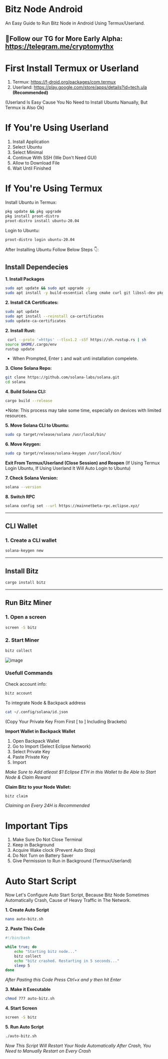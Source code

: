 # Bitz Node Android 
An Easy Guide to Run Bitz Node in Android Using Termux/Userland.

**🩷Follow our TG for More Early Alpha: https://telegram.me/cryptomythx**
---

# First Install Termux or Userland

1. Termux: https://f-droid.org/packages/com.termux
2. Userland: https://play.google.com/store/apps/details?id=tech.ula **(Recommended)**

(Userland Is Easy Cause You No Need to Install Ubuntu Nanually, But Termux is Also Ok)

# If You're Using Userland

1. Install Application
2. Select Ubuntu
3. Select Minimal
4. Continue With SSH (We Don't Need GUI)
5. Allow to Download File
6. Wait Until Finished

# If You're Using Termux

Install Ubuntu in Termux:
```bash
pkg update && pkg upgrade
pkg install proot-distro
proot-distro install ubuntu-20.04
```

Login to Ubuntu:
```bash
proot-distro login ubuntu-20.04
```

After Installing Ubuntu Follow Below Steps 👇:

## Install Dependecies
**1. Install Packages**
```bash
sudo apt update && sudo apt upgrade -y
sudo apt install -y build-essential clang cmake curl git libssl-dev pkg-config
```

**2. Install CA Certificates:**
```bash
sudo apt update
sudo apt install --reinstall ca-certificates
sudo update-ca-certificates
```

**2. Install Rust:**
```bash
 curl --proto '=https' --tlsv1.2 -sSf https://sh.rustup.rs | sh
source $HOME/.cargo/env
rustup update
```
* When Prompted, Enter `1` and wait unti installation compelete.

  
**3. Clone Solana Repo:**
```bash
git clone https://github.com/solana-labs/solana.git
cd solana
```

**4. Build Solana CLI:**
```bash
cargo build --release
```
*Note: This process may take some time, especially on devices with limited resources. 

**5. Move Solana CLI to Ubuntu:**
```bash
sudo cp target/release/solana /usr/local/bin/
```

**6. Move Keygen:**
```bash
sudo cp target/release/solana-keygen /usr/local/bin/
```

**Exit From Termux/Userland (Close Session) and Reopen**
(If Using Termux Login Ubuntu, If Using Userland It Will Auto Login to Ubuntu)

**7. Check Solana Version:**
```bash
solana --version
```

**8. Switch RPC**
```bash
solana config set --url https://mainnetbeta-rpc.eclipse.xyz/
```

---

## CLI Wallet
### 1. Create a CLI wallet
```bash
solana-keygen new
```
---

## Install Bitz
```bash
cargo install bitz
```

---

## Run Bitz Miner
### 1. Open a screen

```bash
screen -S bitz
```

### 2. Start Miner
```bash
bitz collect
```

![image](https://github.com/user-attachments/assets/7c526a4b-07da-4ad5-889f-17674761b5e7)


### Usefull Commands

Check account info:
```bash
bitz account
```

To integrate Node & Backpack address

```bash
cat ~/.config/solana/id.json
```
(Copy Your Private Key From First [ to ] Including Brackets)

**Import Wallet in Backpack Wallet**
1. Open Backpack Wallet
2. Go to Import (Select Eclipse Network)
3. Select Private Key
4. Paste Private Key
5. Import

*Make Sure to Add atleast $1 Eclipse ETH in this Wallet to Be Able to Start Node & Claim Reward*

**Claim Bitz to your Node Wallet:**
```bash
bitz claim
```
*Claiming on Every 24H is Recommended*


# Important Tips
1. Make Sure Do Not Close Terminal
2. Keep in Background
3. Acquire Wake clock (Prevent Auto Stop)
4. Do Not Turn on Battery Saver
5. Give Permission to Run in Background (Termux/Userland)

# Auto Start Script
Now Let's Configure Auto Start Script, Because Bitz Node Sometimes Automatically Crash, Cause of Heavy Traffic in The Network. 

**1. Create Auto Script**
```bash
nano auto-bitz.sh
```

**2. Paste This Code**
```bash
#!/bin/bash

while true; do
    echo "Starting bitz node..."
    bitz collect
    echo "bitz crashed. Restarting in 5 seconds..."
    sleep 5
done
```

*After Pasting this Code Press Ctrl+x and y then hit Enter*


**3. Make it Executable**
```bash
chmod 777 auto-bitz.sh
```

**4. Start Screen**
```bash
screen -S bitz
```

**5. Run Auto Script**
```bash
./auto-bitz.sh
```

*Now This Script Will Restart Your Node Automatically After Crash, You Need to Manually Restart on Every Crash*

